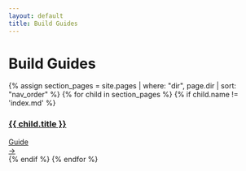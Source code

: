 ```yaml
---
layout: default
title: Build Guides
---
```


# Build Guides

<div class="guides-container">
  {% assign section_pages = site.pages | where: "dir", page.dir | sort: "nav_order" %}
  {% for child in section_pages %}
    {% if child.name != 'index.md' %}
    <div class="guide-card">
      <a href="{{ child.url | relative_url }}">
        <h3>{{ child.title }}</h3>
        <div class="guide-meta">
          <span class="guide-type">Guide</span>
        </div>
        <div class="guide-arrow">→</div>
      </a>
    </div>
    {% endif %}
  {% endfor %}
</div> 